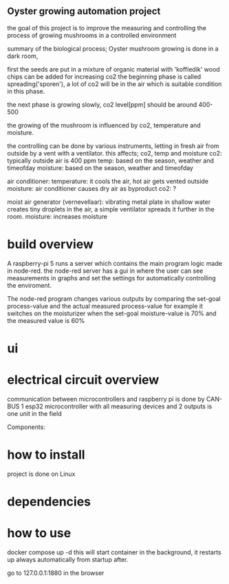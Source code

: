
## Oyster growing automation project

the goal of this project is to improve the measuring and controlling the process of growing mushrooms in a controlled environment

summary of the biological process;
Oyster mushroom growing is done in a dark room,

first the seeds are put in a mixture of organic material with 'koffiedik'
wood chips can be added for increasing co2
the beginning phase is called spreading('sporen'), a lot of co2 will be in the air which is suitable condition in this phase.

the next phase is growing slowly, co2 level[ppm] should be around 400-500

the growing of the mushroom is influenced by co2, temperature and moisture.


the controlling can be done by various instruments,
letting in fresh air from outside by a vent with a ventilator.
this affects; co2, temp and moisture
co2: typically outside air is 400 ppm
temp: based on the season, weather and timeofday
moisture: based on the season, weather and timeofday


air conditioner:
temperature: it cools the air, hot air gets vented outside
moisture: air conditioner causes dry air as byproduct
co2: ?

moist air generator (vernevellaar):
vibrating metal plate in shallow water creates tiny droplets in the air, a simple ventilator spreads it further in the room.
moisture: increases moisture

# build overview

A raspberry-pi 5 runs a server which contains the main program logic made in node-red.
the node-red server has a gui in where the user can see measurements in graphs
and set the settings for automatically controlling the enviroment.

The node-red program changes various outputs by comparing the set-goal process-value and the actual measured process-value
for example it switches on the moisturizer when the set-goal moisture-value is 70% and the measured value is 60%



# ui




# electrical circuit overview

communication between microcontrollers and raspberry pi is done by CAN-BUS
1 esp32 microcontroller with all measuring devices and 2 outputs is one unit in the field

Components:




# how to install
project is done on Linux

# dependencies


# how to use

docker compose up -d
this will start container in the background, it restarts up always automatically from startup after.

go to 127.0.0.1:1880 in the browser









